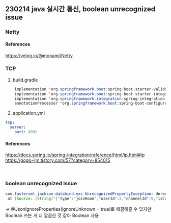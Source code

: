 ## 230214 java 실시간 통신, boolean unrecognized issue

### Netty

#### References

https://velog.io/@monami/Netty
<br>

### TCP

1. build.gradle

```java
    implementation 'org.springframework.boot:spring-boot-starter-validation'
    implementation 'org.springframework.boot:spring-boot-starter-integration'
    implementation 'org.springframework.integration:spring-integration-ip'
    annotationProcessor 'org.springframework.boot:spring-boot-configuration-processor'
```

2. application.yml

```yml
tcp:
  server:
    port: 8092
```

#### References

https://docs.spring.io/spring-integration/reference/html/ip.html#ip
https://gogo-jjm.tistory.com/57?category=854015

<br>

### boolean unrecognized issue

```java
com.fasterxml.jackson.databind.exc.UnrecognizedPropertyException: Unrecognized field "isCameraOn" (class distove.voice.dto.request.JoinRoomRequest), not marked as ignorable (3 known properties: "type", "userId", "channelId"])
 at [Source: (String)"{"type":"joinRoom","userId":2,"channelId":9,"isCameraOn":false,"isMicOn":true}"; line: 1, column: 63] (through reference chain: distove.voice.dto.request.JoinRoomRequest["isCameraOn"])
```

-> @JsonIgnoreProperties(ignoreUnknown = true)로 해결해줄 수 있지만 Boolean 쓰는 게 더 깔끔한 것 같아 Boolean 사용
